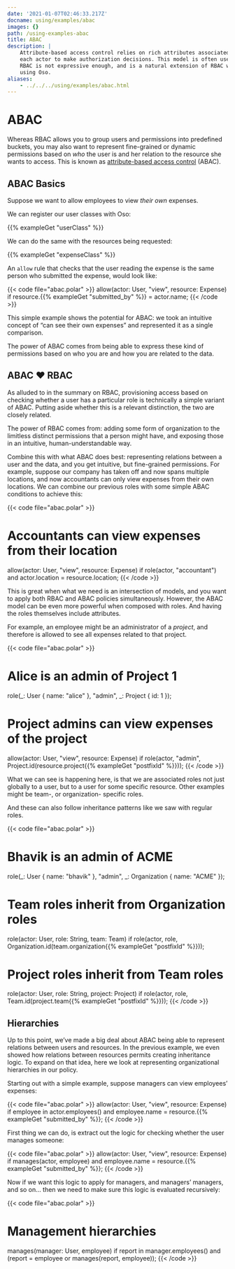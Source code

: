```yaml
---
date: '2021-01-07T02:46:33.217Z'
docname: using/examples/abac
images: {}
path: /using-examples-abac
title: ABAC
description: |
    Attribute-based access control relies on rich attributes associated with
    each actor to make authorization decisions. This model is often used when
    RBAC is not expressive enough, and is a natural extension of RBAC when
    using Oso.
aliases: 
    - ../../../using/examples/abac.html
---
```


# ABAC

Whereas RBAC allows you to group users and permissions into predefined buckets,
you may also want to represent fine-grained or dynamic permissions based on
*who* the user is and her relation to the resource she wants to access. This is
known as [attribute-based access
control](https://en.wikipedia.org/wiki/Attribute-based_access_control) (ABAC).

## ABAC Basics

Suppose we want to allow employees to view *their own* expenses.

We can register our user classes with Oso:

{{% exampleGet "userClass" %}}

We can do the same with the resources being requested:

{{% exampleGet "expenseClass" %}}

An `allow` rule that checks that the user reading the
expense is the same person who submitted the expense, would look like:

{{< code file="abac.polar" >}}
allow(actor: User, "view", resource: Expense) if
    resource.{{% exampleGet "submitted_by" %}} = actor.name;
{{< /code >}}

This simple example shows the potential for ABAC: we took an intuitive concept
of “can see their own expenses” and represented it as a single comparison.

The power of ABAC comes from being able to express these kind of permissions
based on who you are and how you are related to the data.

## ABAC ❤️ RBAC

As alluded to in the summary on RBAC, provisioning access based on checking
whether a user has a particular role is technically a simple variant of ABAC.
Putting aside whether this is a relevant distinction, the two are closely
related.

The power of RBAC comes from: adding some form of organization to the limitless
distinct permissions that a person might have, and exposing those in an
intuitive, human-understandable way.

Combine this with what ABAC does best: representing relations between a user
and the data, and you get intuitive, but fine-grained permissions. For example,
suppose our company has taken off and now spans multiple locations, and now
accountants can only view expenses from their own locations. We can combine our
previous roles with some simple ABAC conditions to achieve this:

{{< code file="abac.polar" >}}
# Accountants can view expenses from their location
allow(actor: User, "view", resource: Expense) if
    role(actor, "accountant") and
    actor.location = resource.location;
{{< /code >}}

This is great when what we need is an intersection of models, and you want to
apply both RBAC and ABAC policies simultaneously. However, the ABAC model
can be even more powerful when composed with roles. And having the roles themselves
include attributes.

For example, an employee might be an administrator of a *project*,
and therefore is allowed to see all expenses related to that project.

{{< code file="abac.polar" >}}
# Alice is an admin of Project 1
role(_: User { name: "alice" }, "admin", _: Project { id: 1 });

# Project admins can view expenses of the project
allow(actor: User, "view", resource: Expense) if
    role(actor, "admin", Project.id(resource.project{{% exampleGet "postfixId" %}}));
{{< /code >}}

What we can see is happening here, is that we are associated roles not just
globally to a user, but to a user for some specific resource. Other examples
might be team-, or organization- specific roles.

And these can also follow inheritance patterns like we saw with regular roles.

{{< code file="abac.polar" >}}
# Bhavik is an admin of ACME
role(_: User { name: "bhavik" }, "admin",  _: Organization { name: "ACME" });

# Team roles inherit from Organization roles
role(actor: User, role: String, team: Team) if
    role(actor, role, Organization.id(team.organization{{% exampleGet "postfixId" %}}));

# Project roles inherit from Team roles
role(actor: User, role: String, project: Project) if
    role(actor, role, Team.id(project.team{{% exampleGet "postfixId" %}}));
{{< /code >}}

## Hierarchies

Up to this point, we’ve made a big deal about ABAC being able to represent
relations between users and resources. In the previous example, we even showed
how relations between resources permits creating inheritance logic. To expand
on that idea, here we look at representing organizational hierarchies in our
policy.

Starting out with a simple example, suppose managers can view employees’
expenses:

{{< code file="abac.polar" >}}
allow(actor: User, "view", resource: Expense) if
    employee in actor.employees() and
    employee.name = resource.{{% exampleGet "submitted_by" %}};
{{< /code >}}

First thing we can do, is extract out the logic for checking whether the user
manages someone:

{{< code file="abac.polar" >}}
allow(actor: User, "view", resource: Expense) if
    manages(actor, employee) and
    employee.name = resource.{{% exampleGet "submitted_by" %}};
{{< /code >}}

Now if we want this logic to apply for managers, and managers’ managers, and so
on… then we need to make sure this logic is evaluated recursively:

{{< code file="abac.polar" >}}
# Management hierarchies
manages(manager: User, employee) if
    report in manager.employees()
    and (report = employee or manages(report, employee));
{{< /code >}}

<!-- TODO: Summary -->

